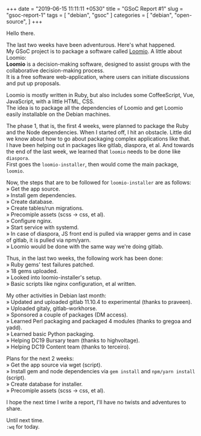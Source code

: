 +++
date = "2019-06-15 11:11:11 +0530"
title = "GSoC Report #1"
slug = "gsoc-report-1"
tags = [
    "debian",
    "gsoc"
]
categories = [
    "debian",
    "open-source",
]
+++

Hello there.

The last two weeks have been adventurous. Here's what happened.  
My GSoC project is to package a software called [Loomio](https://github.com/loomio/loomio/).
A little about Loomio:  
**Loomio** is a decision-making software, designed to assist groups with the
collaborative decision-making process.  
It is a free software web-application, where users can initiate discussions and put up proposals.

Loomio is mostly written in Ruby, but also includes some CoffeeScript, Vue,
JavaScript, with a little HTML, CSS.  
The idea is to package all the dependencies of Loomio and get Loomio easily
installable on the Debian machines.  

The phase 1, that is, the first 4 weeks, were planned to package the Ruby and
the Node dependencies. When I started off, I hit an obstacle. Little did we know
about how to go about packaging complex applications like that.  
I have been helping out in packages like gitlab, diaspora, et al. And towards the
end of the last week, we learned that `loomio` needs to be done like `diaspora`.  
First goes the `loomio-installer`, then would come the main package, `loomio`.  

Now, the steps that are to be followed for `loomio-installer` are as follows:  
» Get the app source.  
» Install gem dependencies.  
» Create database.  
» Create tables/run migrations.  
» Precomiple assets (scss -> css, et al).  
» Configure nginx.  
» Start service with systemd.  
» In case of diaspora, JS front end is pulled via wrapper gems and in case of gitlab, it is pulled via npm/yarn.  
» Loomio would be done with the same way we're doing gitlab.  

Thus, in the last two weeks, the following work has been done:  
» Ruby gems' test failures patched.  
» 18 gems uploaded.  
» Looked into loomio-installer's setup.  
» Basic scripts like nginx configuration, et al written.  

My other activities in Debian last month:  
» Updated and uploaded gitlab 11.10.4 to experimental (thanks to praveen).  
» Uploaded gitaly, gitlab-workhorse.  
» Sponsored a couple of packages (DM access).  
» Learned Perl packaging and packaged 4 modules (thanks to gregoa and yadd).  
» Learned basic Python packaging.  
» Helping DC19 Bursary team (thanks to highvoltage).  
» Helping DC19 Content team (thanks to terceiro).  

Plans for the next 2 weeks:  
» Get the app source via wget (script).  
» Install gem and node dependencies via `gem install` and `npm/yarn install` (script).  
» Create database for installer.  
» Precomiple assets (scss -> css, et al).  

I hope the next time I write a report, I'll have no twists and adventures to share.  

Until next time.  
`:wq` for today.
